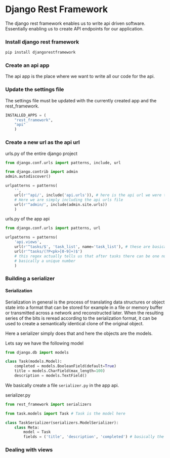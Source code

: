 # Django Rest Framework

The django rest framework enables us to write api driven software. Essentially enabling us to create API endpoints for our application.

### Install django rest framework

```bash
pip install djangorestframework
```

### Create an api app

The api app is the place where we want to write all our code for the api.

### Update the settings file

The settings file must be updated with the currently created app and the rest_framework.
```python
INSTALLED_APPS = (
	"rest_framework",
	"api"
	)
``` 

### Create a new url as the api url

urls.py of the entire django project
```python
from django.conf.urls import patterns, include, url

from django.contrib import admin
admin.autodiscover()

urlpatterns = patterns(
	'',
	url(r'^api/', include('api.urls')), # here is the api url we were talking about. 
	# Here we are simply including the api urls file
	url(r'^admin/', include(admin.site.urls))
	)

```

urls.py of the app api
```python
from django.conf.urls import patterns, url

urlpatterns = patterns(
	'api.views',
	url(r'^tasks/$', 'task_list', name='task_list'), # these are basically the 2 types of api calls possible
	url(r'^tasks/(?P<pk>[0-9]+)$') 
	# this regex actually tells us that after tasks there can be one number specifying the primary key of the task
	# basically a unique number
	)
```

### Building a serializer

#### Serialization

Serialization in general is the process of translating data structures or object state into a format that can be stored for example in a file or memory buffer or transmitted across a network and reconstructed later. When the resulting series of the bits is reread according to the serialization format, it can be used to create a semantically identical clone of the original object. 

Here a serializer simply does that and here the objects are the models.

Lets say we have the following model

```python
from django.db import models

class Task(models.Model):
	completed = models.BooleanField(default=True)
	title = models.CharField(max_length=100)
	description = models.TextField()
```


We basically create a file `serializer.py` in the app api.

serializer.py
```python
from rest_framework import serializers

from task.models import Task # Task is the model here

class TaskSerializer(serializers.ModelSerializer):
	class Meta:
		model = Task
		fields = ('title', 'description', 'completed') # basically the fields
```

### Dealing with views
